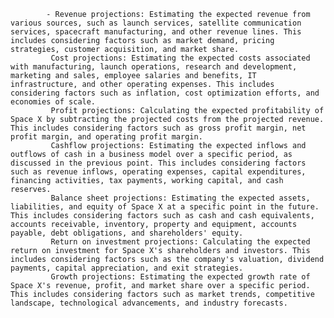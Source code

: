 			- Revenue projections: Estimating the expected revenue from various sources, such as launch services, satellite communication services, spacecraft manufacturing, and other revenue lines. This includes considering factors such as market demand, pricing strategies, customer acquisition, and market share.
			 Cost projections: Estimating the expected costs associated with manufacturing, launch operations, research and development, marketing and sales, employee salaries and benefits, IT infrastructure, and other operating expenses. This includes considering factors such as inflation, cost optimization efforts, and economies of scale.
			 Profit projections: Calculating the expected profitability of Space X by subtracting the projected costs from the projected revenue. This includes considering factors such as gross profit margin, net profit margin, and operating profit margin.
			 Cashflow projections: Estimating the expected inflows and outflows of cash in a business model over a specific period, as discussed in the previous point. This includes considering factors such as revenue inflows, operating expenses, capital expenditures, financing activities, tax payments, working capital, and cash reserves.
			 Balance sheet projections: Estimating the expected assets, liabilities, and equity of Space X at a specific point in the future. This includes considering factors such as cash and cash equivalents, accounts receivable, inventory, property and equipment, accounts payable, debt obligations, and shareholders' equity.
			 Return on investment projections: Calculating the expected return on investment for Space X's shareholders and investors. This includes considering factors such as the company's valuation, dividend payments, capital appreciation, and exit strategies.
			 Growth projections: Estimating the expected growth rate of Space X's revenue, profit, and market share over a specific period. This includes considering factors such as market trends, competitive landscape, technological advancements, and industry forecasts.



